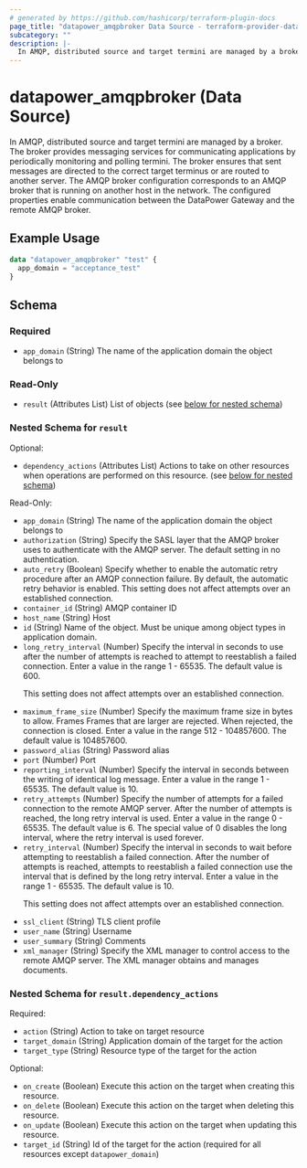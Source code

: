 ```yaml
---
# generated by https://github.com/hashicorp/terraform-plugin-docs
page_title: "datapower_amqpbroker Data Source - terraform-provider-datapower"
subcategory: ""
description: |-
  In AMQP, distributed source and target termini are managed by a broker. The broker provides messaging services for communicating applications by periodically monitoring and polling termini. The broker ensures that sent messages are directed to the correct target terminus or are routed to another server. The AMQP broker configuration corresponds to an AMQP broker that is running on another host in the network. The configured properties enable communication between the DataPower Gateway and the remote AMQP broker.
---
```


# datapower_amqpbroker (Data Source)

In AMQP, distributed source and target termini are managed by a broker. The broker provides messaging services for communicating applications by periodically monitoring and polling termini. The broker ensures that sent messages are directed to the correct target terminus or are routed to another server. The AMQP broker configuration corresponds to an AMQP broker that is running on another host in the network. The configured properties enable communication between the DataPower Gateway and the remote AMQP broker.

## Example Usage

```terraform
data "datapower_amqpbroker" "test" {
  app_domain = "acceptance_test"
}
```

<!-- schema generated by tfplugindocs -->
## Schema

### Required

- `app_domain` (String) The name of the application domain the object belongs to

### Read-Only

- `result` (Attributes List) List of objects (see [below for nested schema](#nestedatt--result))

<a id="nestedatt--result"></a>
### Nested Schema for `result`

Optional:

- `dependency_actions` (Attributes List) Actions to take on other resources when operations are performed on this resource. (see [below for nested schema](#nestedatt--result--dependency_actions))

Read-Only:

- `app_domain` (String) The name of the application domain the object belongs to
- `authorization` (String) Specify the SASL layer that the AMQP broker uses to authenticate with the AMQP server. The default setting in no authentication.
- `auto_retry` (Boolean) Specify whether to enable the automatic retry procedure after an AMQP connection failure. By default, the automatic retry behavior is enabled. This setting does not affect attempts over an established connection.
- `container_id` (String) AMQP container ID
- `host_name` (String) Host
- `id` (String) Name of the object. Must be unique among object types in application domain.
- `long_retry_interval` (Number) Specify the interval in seconds to use after the number of attempts is reached to attempt to reestablish a failed connection. Enter a value in the range 1 - 65535. The default value is 600. <p>This setting does not affect attempts over an established connection.</p>
- `maximum_frame_size` (Number) Specify the maximum frame size in bytes to allow. Frames Frames that are larger are rejected. When rejected, the connection is closed. Enter a value in the range 512 - 104857600. The default value is 104857600.
- `password_alias` (String) Password alias
- `port` (Number) Port
- `reporting_interval` (Number) Specify the interval in seconds between the writing of identical log message. Enter a value in the range 1 - 65535. The default value is 10.
- `retry_attempts` (Number) Specify the number of attempts for a failed connection to the remote AMQP server. After the number of attempts is reached, the long retry interval is used. Enter a value in the range 0 - 65535. The default value is 6. The special value of 0 disables the long interval, where the retry interval is used forever.
- `retry_interval` (Number) Specify the interval in seconds to wait before attempting to reestablish a failed connection. After the number of attempts is reached, attempts to reestablish a failed connection use the interval that is defined by the long retry interval. Enter a value in the range 1 - 65535. The default value is 10. <p>This setting does not affect attempts over an established connection.</p>
- `ssl_client` (String) TLS client profile
- `user_name` (String) Username
- `user_summary` (String) Comments
- `xml_manager` (String) Specify the XML manager to control access to the remote AMQP server. The XML manager obtains and manages documents.

<a id="nestedatt--result--dependency_actions"></a>
### Nested Schema for `result.dependency_actions`

Required:

- `action` (String) Action to take on target resource
- `target_domain` (String) Application domain of the target for the action
- `target_type` (String) Resource type of the target for the action

Optional:

- `on_create` (Boolean) Execute this action on the target when creating this resource.
- `on_delete` (Boolean) Execute this action on the target when deleting this resource.
- `on_update` (Boolean) Execute this action on the target when updating this resource.
- `target_id` (String) Id of the target for the action (required for all resources except `datapower_domain`)
